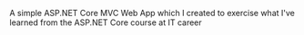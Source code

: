 A simple ASP.NET Core MVC Web App which I created to exercise what I've learned from the ASP.NET Core course at IT career
